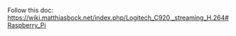 Follow this doc:
https://wiki.matthiasbock.net/index.php/Logitech_C920,_streaming_H.264#Raspberry_Pi
